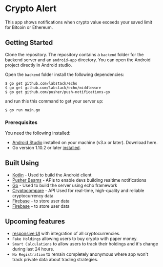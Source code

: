 # Crypto Alert
This app shows notifications when crypto value exceeds your saved limit for Bitcoin or Ethereum.


## Getting Started

Clone the repository. The repository contains a `backend` folder for the backend server and an `android-app` directory. You can open the Android project directly in Android studio. 

Open the `backend` folder install the following dependencies:

```
$ go get github.com/labstack/echo
$ go get github.com/labstack/echo/middleware
$ go get github.com/pusher/push-notifications-go
```

and run this this command to get your server up:

```
$ go run main.go
```
### Prerequisites

You need the following installed:

- [Android Studio](https://developer.android.com/studio/index) installed on your machine (v3.x or later). Download here.
- Go version 1.10.2 or later [installed](https://golang.org/doc/install#install).



## Built Using
* [Kotlin](https://kotlinlang.org/) - Used to build the Android client
* [Pusher Beams](https://pusher.com/beams) - APIs to enable devs building realtime notifications
* [Go](https://golang.org/doc/install#install) - Used to build the server using echo framework
* [Cryptocompare](https://www.cryptocompare.com) - API Used for real-time, high-quality and reliable cryptocurrency data
* [Firebase](https://firebase.google.com) - to store user data
* [Firebase](https://firebase.google.com) - to store user data




## Upcoming features

- [responsive UI](https://github.com/J268sing/MyCrypto) with integration of all cryptocurrencies.
- `Fake Holdings` allowing users to buy crypto with paper money.
- `Smart Calculations` to allow users to track their holdings and it's change during last 24 hours.
- `No Registration` to remain completely anonymous where app won't track private data about trading strategies.
